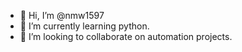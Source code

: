 - 👋 Hi, I’m @nmw1597
- 🌱 I’m currently learning python.
- 💞️ I’m looking to collaborate on automation projects.
